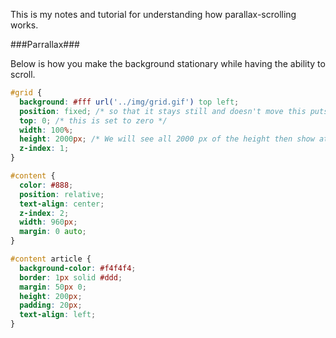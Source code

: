 This is my notes and tutorial for understanding how parallax-scrolling works. 

###Parrallax###

Below is how you make the background stationary while having the ability to scroll.

```css
#grid {
  background: #fff url('../img/grid.gif') top left;
  position: fixed; /* so that it stays still and doesn't move this puts the content on top of the screen*/
  top: 0; /* this is set to zero */
  width: 100%;
  height: 2000px; /* We will see all 2000 px of the height then show at the botton.*/
  z-index: 1;
}

#content {
  color: #888;
  position: relative;
  text-align: center;
  z-index: 2;
  width: 960px;
  margin: 0 auto;
}

#content article {
  background-color: #f4f4f4;
  border: 1px solid #ddd;
  margin: 50px 0;
  height: 200px;
  padding: 20px;
  text-align: left;
}
```
